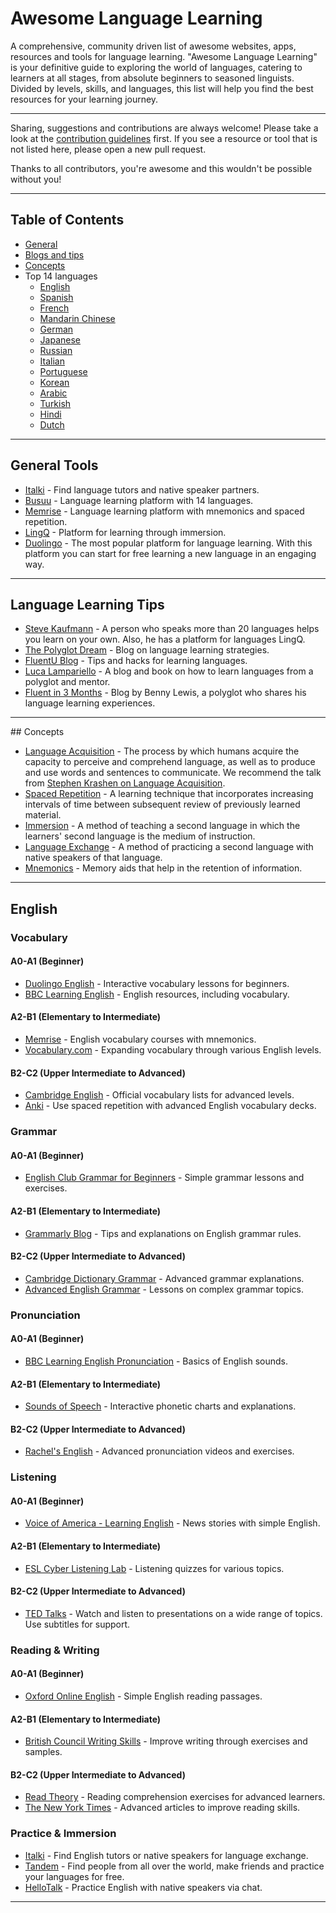 # Awesome Language Learning

A comprehensive, community driven list of awesome websites, apps, resources and tools for language learning.
"Awesome Language Learning" is your definitive guide to exploring the world of languages, catering to learners at all stages, from absolute beginners to seasoned linguists. Divided by levels, skills, and languages, this list will help you find the best resources for your learning journey.

---

Sharing, suggestions and contributions are always welcome! Please take a look at the [contribution guidelines](CONTRIBUTING.md) first. If you see a resource or tool that is not listed here, please open a new pull request.

Thanks to all contributors, you're awesome and this wouldn't be possible without you!

---

## Table of Contents
- [General](#general-tools)
- [Blogs and tips](#language-learning-tips)
- [Concepts](#concepts)
- Top 14 languages
  - [English](#english)
  - [Spanish](#spanish)
  - [French](#french)
  - [Mandarin Chinese](#mandarin-chinese)
  - [German](#german)
  - [Japanese](#japanese)
  - [Russian](#russian)
  - [Italian](#italian)
  - [Portuguese](#portuguese)
  - [Korean](#korean)
  - [Arabic](#arabic)
  - [Turkish](#turkish)
  - [Hindi](#hindi)
  - [Dutch](#dutch)

---

## General Tools

- [Italki](https://www.italki.com/) - Find language tutors and native speaker partners.
- [Busuu](https://www.busuu.com/) - Language learning platform with 14 languages.
- [Memrise](https://www.memrise.com/) - Language learning platform with mnemonics and spaced repetition.
- [LingQ](https://www.lingq.com/) - Platform for learning through immersion.
- [Duolingo](https://www.duolingo.com/) - The most popular platform for language learning. With this platform you can start for free learning a new language in an engaging way.

---


## Language Learning Tips

- [Steve Kaufmann](https://www.thelinguist.com/) - A person who speaks more than 20 languages helps you learn on your own. Also, he has a platform for languages LingQ.
- [The Polyglot Dream](http://www.thepolyglotdream.com/) - Blog on language learning strategies.
- [FluentU Blog](https://www.fluentu.com/blog/) - Tips and hacks for learning languages.
- [Luca Lampariello](https://www.lucalampariello.com/) - A blog and book on how to learn languages from a polyglot and mentor.
- [Fluent in 3 Months](https://www.fluentin3months.com/) - Blog by Benny Lewis, a polyglot who shares his language learning experiences.

---

## Concepts

- [Language Acquisition](https://en.wikipedia.org/wiki/Language_acquisition) - The process by which humans acquire the capacity to perceive and comprehend language, as well as to produce and use words and sentences to communicate. We recommend the talk from [Stephen Krashen on Language Acquisition](https://www.youtube.com/watch?v=NiTsduRreug).
- [Spaced Repetition](https://en.wikipedia.org/wiki/Spaced_repetition) - A learning technique that incorporates increasing intervals of time between subsequent review of previously learned material.
- [Immersion](https://en.wikipedia.org/wiki/Language_immersion) - A method of teaching a second language in which the learners' second language is the medium of instruction.
- [Language Exchange](https://en.wikipedia.org/wiki/Language_exchange) - A method of practicing a second language with native speakers of that language.
- [Mnemonics](https://en.wikipedia.org/wiki/Mnemonic) - Memory aids that help in the retention of information.

---

## English

### Vocabulary

#### A0-A1 (Beginner)
- [Duolingo English](https://www.duolingo.com/course/en/us/Learn-English-US) - Interactive vocabulary lessons for beginners.
- [BBC Learning English](https://www.bbc.co.uk/learningenglish) - English resources, including vocabulary.

#### A2-B1 (Elementary to Intermediate)
- [Memrise](https://www.memrise.com/) - English vocabulary courses with mnemonics.
- [Vocabulary.com](https://www.vocabulary.com/) - Expanding vocabulary through various English levels.

#### B2-C2 (Upper Intermediate to Advanced)
- [Cambridge English](https://www.cambridgeenglish.org/) - Official vocabulary lists for advanced levels.
- [Anki](https://apps.ankiweb.net/) - Use spaced repetition with advanced English vocabulary decks.

### Grammar

#### A0-A1 (Beginner)
- [English Club Grammar for Beginners](https://www.englishclub.com/grammar/) - Simple grammar lessons and exercises.

#### A2-B1 (Elementary to Intermediate)
- [Grammarly Blog](https://www.grammarly.com/blog/) - Tips and explanations on English grammar rules.

#### B2-C2 (Upper Intermediate to Advanced)
- [Cambridge Dictionary Grammar](https://dictionary.cambridge.org/grammar/british-grammar/) - Advanced grammar explanations.
- [Advanced English Grammar](https://www.perfect-english-grammar.com/) - Lessons on complex grammar topics.

### Pronunciation

#### A0-A1 (Beginner)
- [BBC Learning English Pronunciation](https://www.bbc.co.uk/learningenglish/english/features/pronunciation) - Basics of English sounds.

#### A2-B1 (Elementary to Intermediate)
- [Sounds of Speech](http://soundsofspeech.uiowa.edu/) - Interactive phonetic charts and explanations.

#### B2-C2 (Upper Intermediate to Advanced)
- [Rachel's English](https://rachelsenglish.com/) - Advanced pronunciation videos and exercises.

### Listening

#### A0-A1 (Beginner)
- [Voice of America - Learning English](https://learningenglish.voanews.com/) - News stories with simple English.

#### A2-B1 (Elementary to Intermediate)
- [ESL Cyber Listening Lab](https://www.esl-lab.com/) - Listening quizzes for various topics.

#### B2-C2 (Upper Intermediate to Advanced)
- [TED Talks](https://www.ted.com/) - Watch and listen to presentations on a wide range of topics. Use subtitles for support.

### Reading & Writing

#### A0-A1 (Beginner)
- [Oxford Online English](https://www.oxfordonlineenglish.com/free-english-lessons) - Simple English reading passages.

#### A2-B1 (Elementary to Intermediate)
- [British Council Writing Skills](https://learnenglish.britishcouncil.org/skills/writing) - Improve writing through exercises and samples.

#### B2-C2 (Upper Intermediate to Advanced)
- [Read Theory](https://readtheory.org/) - Reading comprehension exercises for advanced learners.
- [The New York Times](https://www.nytimes.com/) - Advanced articles to improve reading skills.

### Practice & Immersion

- [Italki](https://www.italki.com/) - Find English tutors or native speakers for language exchange.
- [Tandem](https://www.tandem.net/) - Find people from all over the world, make friends and practice your languages for free.
- [HelloTalk](https://www.hellotalk.com/) - Practice English with native speakers via chat.

---

